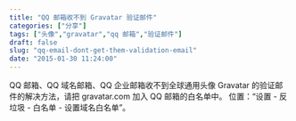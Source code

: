 ```yaml
---
title: "QQ 邮箱收不到 Gravatar 验证邮件"
categories: ["分享"]
tags: ["头像","gravatar","qq 邮箱","验证邮件"]
draft: false
slug: "qq-email-dont-get-them-validation-email"
date: "2015-01-30 11:24:00"
---
```


QQ 邮箱、QQ 域名邮箱、QQ 企业邮箱收不到全球通用头像 Gravatar 的验证邮件的解决方法，请把 gravatar.com 加入 QQ 邮箱的白名单中。
位置：“设置 - 反垃圾 - 白名单 - 设置域名白名单”。

